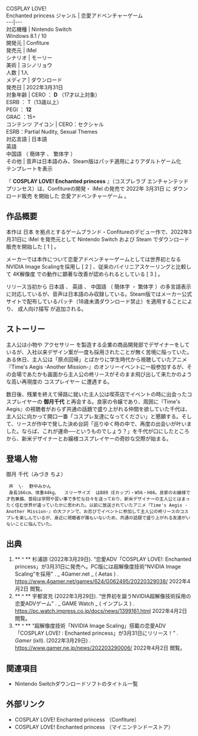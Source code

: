COSPLAY LOVE!  
Enchanted princess  ジャンル  |  恋愛アドベンチャーゲーム   
---|---  
対応機種  |  Nintendo Switch    
Windows 8.1  /  10  
開発元  |  Confiture   
発売元  |  iMel   
シナリオ  |  モーリー   
美術  |  ヨシノリョウ   
人数  |  1人   
メディア  |  ダウンロード   
発売日  |  2022年3月31日   
対象年齢  |  CERO  ：  **D** （17才以上対象）    
ESRB  ：  T（13歳以上）  
PEGI  ：  **12**  
GRAC  ：15+  
コンテンツ  アイコン  |  CERO：セクシャル   
ESRB：Partial Nudity, Sexual Themes  
対応言語  |  日本語    
英語  
中国語  （  簡体字  、  繁体字  ）  
その他  |  音声は日本語のみ、Steam版はパッチ適用によりアダルトゲーム化   
テンプレートを表示  
  
『 **COSPLAY LOVE! Enchanted princess** 』（コスプレラブ エンチャンテッドプリンセス）は、Confitureの開発・
iMel  の発売で  2022年  3月31日  に  ダウンロード販売  を開始した  恋愛アドベンチャーゲーム  。

##  作品概要



本作は  日本  を拠点とするゲームブランド・Confitureのデビュー作で、2022年3月31日に  iMel  を発売元として  Nintendo
Switch  および  Steam  でダウンロード販売を開始した  [  1  ]  。

メーカーでは本作について恋愛アドベンチャーゲームとしては世界初となるNVIDIA Image Scalingを採用し  [  2  ]
、従来のバイリニアスケーリングと比較して  4K解像度  での動作に顕著な改善が認められるとしている  [  3  ]  。

リリース当初から  日本語  、  英語  、  中国語  （  簡体字  ・  繁体字
）の多言語表示に対応しているが、音声は日本語のみ収録している。Steam版ではメーカー公式サイトで配布しているパッチ（18歳未満ダウンロード禁止）を適用することにより、
成人向け描写  が追加される。

##  ストーリー



主人公は小物や  アクセサリー
を製造する企業の商品開発部でデザイナーをしているが、入社以来デザイン案が一度も採用されたことが無く苦境に陥っていた。ある休日、主人公は「原点回帰」とばかりに学生時代から視聴していたアニメ『Time's
Aegis -Another
Mission-』のオンリーイベントに一般参加するが、その会場であたかも画面から主人公の柊リースがそのまま飛び出して来たかのような高い再現度の
コスプレイヤー  に遭遇する。

数日後、残業を終えて帰路に就いた主人公は喫茶店でイベントの時に出会ったコスプレイヤーの **御月千代** と再会する。良家の令嬢であり、周囲に『Time's
Aegis』の視聴者がおらず共通の話題で盛り上がれる仲間を欲していた千代は、主人公に向かって開口一番「コスプレ友達になってください」と懇願する。そして、リースが作中で発した決め台詞「巡りゆく時の中で、再度の出会いが叶いました。ならば、これが運命──というものでしょう？」を千代が口にしたところから、新米デザイナーとお嬢様コスプレイヤーの奇妙な交際が始まる。

##  登場人物



御月 千代（みづき ちよ）

     声  \-  野中みかん 
     身長166cm、体重44kg、  スリーサイズ  はB89（Eカップ）・W56・H86。良家のお嬢様で才色兼備、普段は学問や習い事で多忙な日々を送っており、新米デザイナーの主人公とはまったく住む世界が違っていたかに思われた。以前に放送されていたアニメ『Time's Aegis -Another Mission-』の大ファンで、お忍びでイベントに参加して主人公の柊リースのコスプレを楽しんでいるが、身近に視聴者が誰もいないため、共通の話題で盛り上がれる友達がいないことに悩んでいた。 

##  出典



  1. ** ^  ** 杉浦諒 (2022年3月29日).  “恋愛ADV「COSPLAY LOVE!: Enchanted princess」が3月31日に発売へ。PC版には超解像度技術“NVIDIA Image Scaling”を採用”  . _ 4Gamer.net  _ (  Aetas  )  .  https://www.4gamer.net/games/624/G062495/20220329038/  2022年4月2日  閲覧。 
  2. ** ^  ** 宇都宮充 (2022年3月29日).  “世界初を謳うNVIDIA超解像技術採用の恋愛ADVゲーム”  . _ GAME Watch  _ (  インプレス  )  .  https://pc.watch.impress.co.jp/docs/news/1399161.html  2022年4月2日  閲覧。 
  3. ** ^  ** “超解像度技術「NVIDIA Image Scaling」搭載の恋愛ADV「COSPLAY LOVE! : Enchanted princess」が3月31日にリリース！”  . _Gamer_ (ixll). (2022年3月29日)  .  https://www.gamer.ne.jp/news/202203290006/  2022年4月2日  閲覧。 

##  関連項目



  * Nintendo Switchダウンロードソフトのタイトル一覧 

##  外部リンク



  * COSPLAY LOVE! Enchanted princess  （Confiture） 
  * COSPLAY LOVE! Enchanted princess  （マイニンテンドーストア） 


